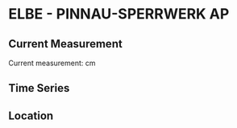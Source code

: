 # ELBE - PINNAU-SPERRWERK AP

## Current Measurement

Current measurement: <Value topic="rivers/pegel-online/ELBE/PINNAU-SPERRWERK AP/measurementValue"/> cm

## Time Series

<TimeSeries topic="rivers/pegel-online/ELBE/PINNAU-SPERRWERK AP/measurementValue" period="week" />

## Location

<WorldMap>
  <Marker lat="53.67138896324078" lon="9.558227529245832" labelTopic="rivers/pegel-online/ELBE/PINNAU-SPERRWERK AP" />
</WorldMap>
